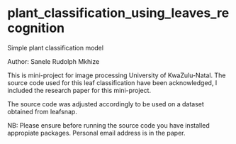 # plant_classification_using_leaves_recognition

Simple plant classification model

Author: Sanele Rudolph Mkhize

This is mini-project for image processing University of KwaZulu-Natal. The source code used for this leaf classification have been acknowledged, I included the research paper for this mini-project.

The source code was adjusted accordingly to be used on a dataset obtained from leafsnap.  

NB: Please ensure before running the source code you have installed appropiate packages. Personal email address is in the paper.
